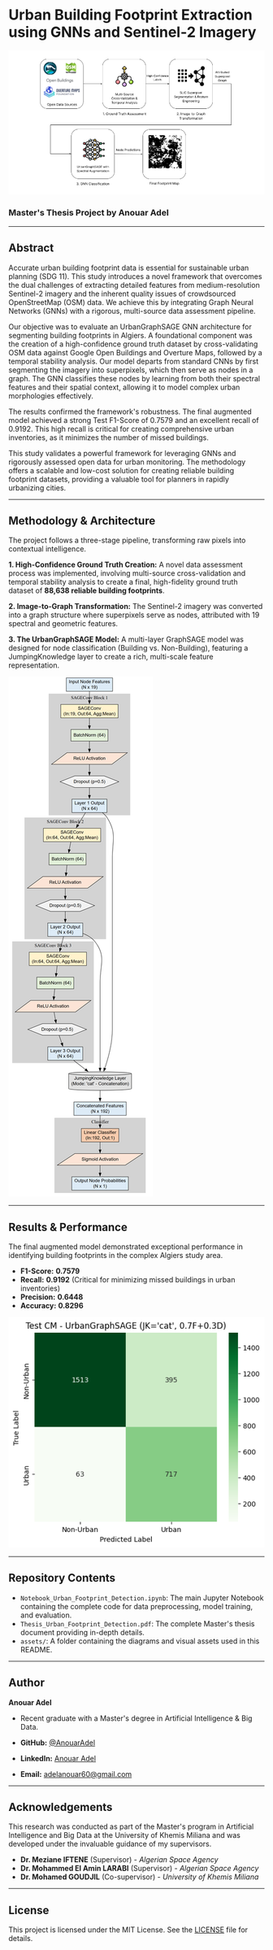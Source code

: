 # Urban Building Footprint Extraction using GNNs and Sentinel-2 Imagery

![Project Pipeline Overview](assets/pipeline_overview.png)

### Master's Thesis Project by Anouar Adel

---

## Abstract

Accurate urban building footprint data is essential for sustainable urban planning (SDG 11). This study introduces a novel framework that overcomes the dual challenges of extracting detailed features from medium-resolution Sentinel-2 imagery and the inherent quality issues of crowdsourced OpenStreetMap (OSM) data. We achieve this by integrating Graph Neural Networks (GNNs) with a rigorous, multi-source data assessment pipeline.

Our objective was to evaluate an UrbanGraphSAGE GNN architecture for segmenting building footprints in Algiers. A foundational component was the creation of a high-confidence ground truth dataset by cross-validating OSM data against Google Open Buildings and Overture Maps, followed by a temporal stability analysis. Our model departs from standard CNNs by first segmenting the imagery into superpixels, which then serve as nodes in a graph. The GNN classifies these nodes by learning from both their spectral features and their spatial context, allowing it to model complex urban morphologies effectively.

The results confirmed the framework's robustness. The final augmented model achieved a strong Test F1-Score of 0.7579 and an excellent recall of 0.9192. This high recall is critical for creating comprehensive urban inventories, as it minimizes the number of missed buildings.

This study validates a powerful framework for leveraging GNNs and rigorously assessed open data for urban monitoring. The methodology offers a scalable and low-cost solution for creating reliable building footprint datasets, providing a valuable tool for planners in rapidly urbanizing cities.

---

## Methodology & Architecture

The project follows a three-stage pipeline, transforming raw pixels into contextual intelligence.

**1. High-Confidence Ground Truth Creation:** A novel data assessment process was implemented, involving multi-source cross-validation and temporal stability analysis to create a final, high-fidelity ground truth dataset of **88,638 reliable building footprints**.

**2. Image-to-Graph Transformation:** The Sentinel-2 imagery was converted into a graph structure where superpixels serve as nodes, attributed with 19 spectral and geometric features.

**3. The UrbanGraphSAGE Model:** A multi-layer GraphSAGE model was designed for node classification (Building vs. Non-Building), featuring a JumpingKnowledge layer to create a rich, multi-scale feature representation.

![Model Architecture](assets/model_architecture.png)

---

## Results & Performance

The final augmented model demonstrated exceptional performance in identifying building footprints in the complex Algiers study area.

*   **F1-Score:** **0.7579**
*   **Recall:** **0.9192** (Critical for minimizing missed buildings in urban inventories)
*   **Precision:** **0.6448**
*   **Accuracy:** **0.8296**

![Test Set Confusion Matrix](assets/confusion_matrix.png)

---

## Repository Contents

*   `Notebook_Urban_Footprint_Detection.ipynb`: The main Jupyter Notebook containing the complete code for data preprocessing, model training, and evaluation.
*   `Thesis_Urban_Footprint_Detection.pdf`: The complete Master's thesis document providing in-depth details.
*   `assets/`: A folder containing the diagrams and visual assets used in this README.

---

## Author

**Anouar Adel**
*   Recent graduate with a Master's degree in Artificial Intelligence & Big Data.

*   **GitHub:** [@AnouarAdel](https://github.com/AnouarAdel)
*   **LinkedIn:** [Anouar Adel](https://www.linkedin.com/in/anouar-adel-0a4928323/)
*   **Email:** [adelanouar60@gmail.com](mailto:adelanouar60@gmail.com)

---

## Acknowledgements

This research was conducted as part of the Master's program in Artificial Intelligence and Big Data at the University of Khemis Miliana and was developed under the invaluable guidance of my supervisors.

*   **Dr. Meziane IFTENE** (Supervisor) - *Algerian Space Agency*
*   **Dr. Mohammed El Amin LARABI** (Supervisor) - *Algerian Space Agency*
*   **Dr. Mohamed GOUDJIL** (Co-supervisor) - *University of Khemis Miliana*

---

## License

This project is licensed under the MIT License. See the [LICENSE](LICENSE) file for details.